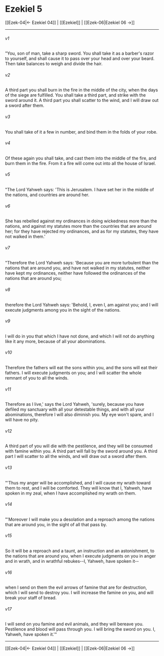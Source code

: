 # Ezekiel 5

[[Ezek-04|← Ezekiel 04]] | [[Ezekiel]] | [[Ezek-06|Ezekiel 06 →]]
***



###### v1 
"You, son of man, take a sharp sword. You shall take it as a barber's razor to yourself, and shall cause it to pass over your head and over your beard. Then take balances to weigh and divide the hair. 

###### v2 
A third part you shall burn in the fire in the middle of the city, when the days of the siege are fulfilled. You shall take a third part, and strike with the sword around it. A third part you shall scatter to the wind, and I will draw out a sword after them. 

###### v3 
You shall take of it a few in number, and bind them in the folds of your robe. 

###### v4 
Of these again you shall take, and cast them into the middle of the fire, and burn them in the fire. From it a fire will come out into all the house of Israel. 

###### v5 
"The Lord Yahweh says: 'This is Jerusalem. I have set her in the middle of the nations, and countries are around her. 

###### v6 
She has rebelled against my ordinances in doing wickedness more than the nations, and against my statutes more than the countries that are around her; for they have rejected my ordinances, and as for my statutes, they have not walked in them.' 

###### v7 
"Therefore the Lord Yahweh says: 'Because you are more turbulent than the nations that are around you, and have not walked in my statutes, neither have kept my ordinances, neither have followed the ordinances of the nations that are around you; 

###### v8 
therefore the Lord Yahweh says: 'Behold, I, even I, am against you; and I will execute judgments among you in the sight of the nations. 

###### v9 
I will do in you that which I have not done, and which I will not do anything like it any more, because of all your abominations. 

###### v10 
Therefore the fathers will eat the sons within you, and the sons will eat their fathers. I will execute judgments on you; and I will scatter the whole remnant of you to all the winds. 

###### v11 
Therefore as I live,' says the Lord Yahweh, 'surely, because you have defiled my sanctuary with all your detestable things, and with all your abominations, therefore I will also diminish you. My eye won't spare, and I will have no pity. 

###### v12 
A third part of you will die with the pestilence, and they will be consumed with famine within you. A third part will fall by the sword around you. A third part I will scatter to all the winds, and will draw out a sword after them. 

###### v13 
"'Thus my anger will be accomplished, and I will cause my wrath toward them to rest, and I will be comforted. They will know that I, Yahweh, have spoken in my zeal, when I have accomplished my wrath on them. 

###### v14 
"'Moreover I will make you a desolation and a reproach among the nations that are around you, in the sight of all that pass by. 

###### v15 
So it will be a reproach and a taunt, an instruction and an astonishment, to the nations that are around you, when I execute judgments on you in anger and in wrath, and in wrathful rebukes--I, Yahweh, have spoken it-- 

###### v16 
when I send on them the evil arrows of famine that are for destruction, which I will send to destroy you. I will increase the famine on you, and will break your staff of bread. 

###### v17 
I will send on you famine and evil animals, and they will bereave you. Pestilence and blood will pass through you. I will bring the sword on you. I, Yahweh, have spoken it.'"

***
[[Ezek-04|← Ezekiel 04]] | [[Ezekiel]] | [[Ezek-06|Ezekiel 06 →]]
